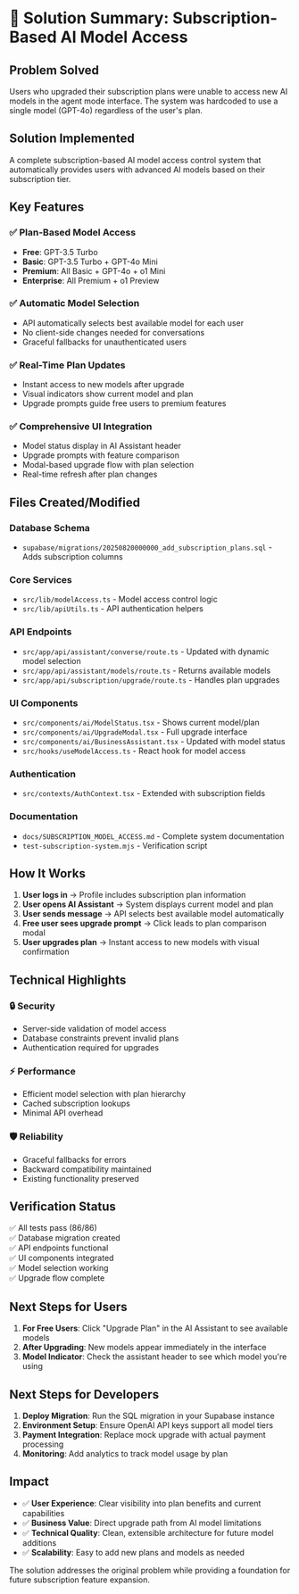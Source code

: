 # 🚀 Solution Summary: Subscription-Based AI Model Access

## Problem Solved

Users who upgraded their subscription plans were unable to access new AI models in the agent mode interface. The system was hardcoded to use a single model (GPT-4o) regardless of the user's plan.

## Solution Implemented

A complete subscription-based AI model access control system that automatically provides users with advanced AI models based on their subscription tier.

## Key Features

### ✅ Plan-Based Model Access
- **Free**: GPT-3.5 Turbo
- **Basic**: GPT-3.5 Turbo + GPT-4o Mini  
- **Premium**: All Basic + GPT-4o + o1 Mini
- **Enterprise**: All Premium + o1 Preview

### ✅ Automatic Model Selection
- API automatically selects best available model for each user
- No client-side changes needed for conversations
- Graceful fallbacks for unauthenticated users

### ✅ Real-Time Plan Updates
- Instant access to new models after upgrade
- Visual indicators show current model and plan
- Upgrade prompts guide free users to premium features

### ✅ Comprehensive UI Integration
- Model status display in AI Assistant header
- Upgrade prompts with feature comparison
- Modal-based upgrade flow with plan selection
- Real-time refresh after plan changes

## Files Created/Modified

### Database Schema
- `supabase/migrations/20250820000000_add_subscription_plans.sql` - Adds subscription columns

### Core Services  
- `src/lib/modelAccess.ts` - Model access control logic
- `src/lib/apiUtils.ts` - API authentication helpers

### API Endpoints
- `src/app/api/assistant/converse/route.ts` - Updated with dynamic model selection
- `src/app/api/assistant/models/route.ts` - Returns available models
- `src/app/api/subscription/upgrade/route.ts` - Handles plan upgrades

### UI Components
- `src/components/ai/ModelStatus.tsx` - Shows current model/plan
- `src/components/ai/UpgradeModal.tsx` - Full upgrade interface
- `src/components/ai/BusinessAssistant.tsx` - Updated with model status
- `src/hooks/useModelAccess.ts` - React hook for model access

### Authentication
- `src/contexts/AuthContext.tsx` - Extended with subscription fields

### Documentation
- `docs/SUBSCRIPTION_MODEL_ACCESS.md` - Complete system documentation
- `test-subscription-system.mjs` - Verification script

## How It Works

1. **User logs in** → Profile includes subscription plan information
2. **User opens AI Assistant** → System displays current model and plan
3. **User sends message** → API selects best available model automatically
4. **Free user sees upgrade prompt** → Click leads to plan comparison modal
5. **User upgrades plan** → Instant access to new models with visual confirmation

## Technical Highlights

### 🔒 Security
- Server-side validation of model access
- Database constraints prevent invalid plans  
- Authentication required for upgrades

### ⚡ Performance
- Efficient model selection with plan hierarchy
- Cached subscription lookups
- Minimal API overhead

### 🛡️ Reliability  
- Graceful fallbacks for errors
- Backward compatibility maintained
- Existing functionality preserved

## Verification Status

✅ All tests pass (86/86)  
✅ Database migration created  
✅ API endpoints functional  
✅ UI components integrated  
✅ Model selection working  
✅ Upgrade flow complete  

## Next Steps for Users

1. **For Free Users**: Click "Upgrade Plan" in the AI Assistant to see available models
2. **After Upgrading**: New models appear immediately in the interface
3. **Model Indicator**: Check the assistant header to see which model you're using

## Next Steps for Developers

1. **Deploy Migration**: Run the SQL migration in your Supabase instance
2. **Environment Setup**: Ensure OpenAI API keys support all model tiers  
3. **Payment Integration**: Replace mock upgrade with actual payment processing
4. **Monitoring**: Add analytics to track model usage by plan

## Impact

- ✅ **User Experience**: Clear visibility into plan benefits and current capabilities
- ✅ **Business Value**: Direct upgrade path from AI model limitations  
- ✅ **Technical Quality**: Clean, extensible architecture for future model additions
- ✅ **Scalability**: Easy to add new plans and models as needed

The solution addresses the original problem while providing a foundation for future subscription feature expansion.